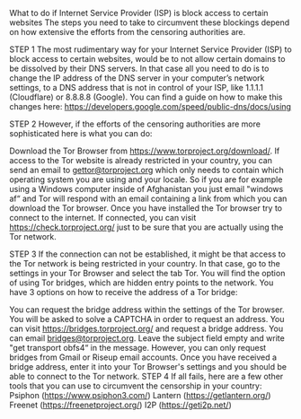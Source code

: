 What to do if Internet Service Provider (ISP) is block access to certain websites
The steps you need to take to circumvent these blockings depend on how extensive the efforts from the censoring authorities are.

STEP 1
The most rudimentary way for your Internet Service Provider (ISP) to block access to certain websites, would be to not allow certain domains to be dissolved by their DNS servers. In that case all you need to do is to change the IP address of the DNS server in your computer’s network settings, to a DNS address that is not in control of your ISP, like 1.1.1.1 (Cloudflare) or 8.8.8.8 (Google). You can find a guide on how to make this changes here: https://developers.google.com/speed/public-dns/docs/using

STEP 2
However, if the efforts of the censoring authorities are more sophisticated here is what you can do:

Download the Tor Browser from https://www.torproject.org/download/. If access to the Tor website is already restricted in your country, you can send an email to gettor@torproject.org which only needs to contain which operating system you are using and your locale. So if you are for example using a Windows computer inside of Afghanistan you just email "windows af“ and Tor will respond with an email containing a link from which you can download the Tor browser. Once you have installed the Tor browser try to connect to the internet. If connected, you can visit https://check.torproject.org/ just to be sure that you are actually using the Tor network.

STEP 3
If the connection can not be established, it might be that access to the Tor network is being restricted in your country. In that case, go to the settings in your Tor Browser and select the tab Tor. You will find the option of using Tor bridges, which are hidden entry points to the network. You have 3 options on how to receive the address of a Tor bridge:

You can request the bridge address within the settings of the Tor browser. You will be asked to solve a CAPTCHA in order to request an address.
You can visit https://bridges.torproject.org/ and request a bridge address.
You can email bridges@torproject.org. Leave the subject field empty and write "get transport obfs4“ in the message. However, you can only request bridges from Gmail or Riseup email accounts. Once you have received a bridge address, enter it into your Tor Browser's settings and you should be able to connect to the Tor network.
STEP 4
If all fails, here are a few other tools that you can use to circumvent the censorship in your country: Psiphon (https://www.psiphon3.com/) Lantern (https://getlantern.org/) Freenet (https://freenetproject.org/) I2P (https://geti2p.net/)
